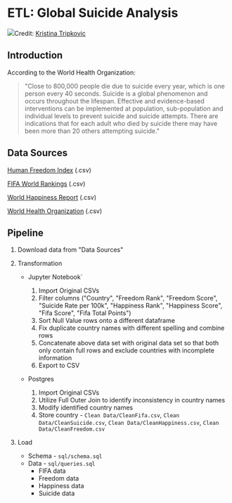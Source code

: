 # ETL: Global Suicide Analysis
![](https://images.unsplash.com/photo-1525120334885-38cc03a6ec77?ixlib=rb-1.2.1&ixid=eyJhcHBfaWQiOjEyMDd9&auto=format&fit=crop&w=2100&q=80 )Credit: [Kristina Tripkovic](https://unsplash.com/@tinamosquito)

## Introduction
According to the World Health Organization:

> "Close to 800,000 people die due to suicide every year, which is one person every 40 seconds. Suicide is a global phenomenon and occurs throughout the lifespan. Effective and evidence-based interventions can be implemented at population, sub-population and individual levels to prevent suicide and suicide attempts. There are indications that for each adult who died by suicide there may have been more than 20 others attempting suicide."

## Data Sources

[Human Freedom Index](https://www.kaggle.com/gsutters/the-human-freedom-index) (.csv)

[FIFA World Rankings](https://www.kaggle.com/tadhgfitzgerald/fifa-international-soccer-mens-ranking-1993now) (.csv)

[World Happiness Report](https://www.kaggle.com/unsdsn/world-happiness) (.csv)

[World Health Organization](https://www.who.int/mental_health/prevention/suicide/suicideprevent/en/) (.csv)


## Pipeline
1. Download data from "Data Sources"

2. Transformation
   * Jupyter Notebook`
       1. Import Original CSVs
       1. Filter columns ("Country", "Freedom Rank", "Freedom Score", "Suicide Rate per 100k", "Happiness Rank", "Happiness Score", "Fifa Score", "Fifa Total Points")
       1. Sort Null Value rows onto a different dataframe
       1. Fix duplicate country names with different spelling and combine rows
       1. Concatenate above data set with original data set so that both only contain full rows and exclude countries with incomplete information
       1. Export to CSV
        
   * Postgres 
     1. Import Original CSVs
     1. Utilize Full Outer Join to identify inconsistency in country names
     1. Modify identified country names
     1. Store country - `Clean Data/CleanFifa.csv`, `Clean Data/CleanSuicide.csv`, `Clean Data/CleanHappiness.csv`, `Clean Data/CleanFreedom.csv`
     
3. Load
   * Schema - `sql/schema.sql`
   * Data - `sql/queries.sql`
     * FIFA data
     * Freedom data
     * Happiness data
     * Suicide data
